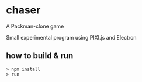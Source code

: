 # chaser
A Packman-clone game

Small experimental program using PIXI.js and Electron

## how to build & run

```
> npm install
> run
```
